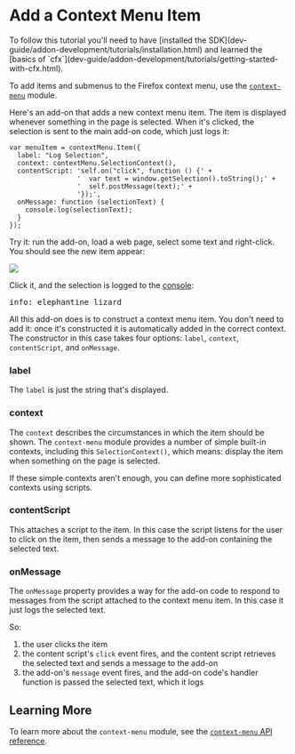 <!-- This Source Code Form is subject to the terms of the Mozilla Public
   - License, v. 2.0. If a copy of the MPL was not distributed with this
   - file, You can obtain one at http://mozilla.org/MPL/2.0/. -->

# Add a Context Menu Item #

<span class="aside">
To follow this tutorial you'll need to have
[installed the SDK](dev-guide/addon-development/tutorials/installation.html)
and learned the
[basics of `cfx`](dev-guide/addon-development/tutorials/getting-started-with-cfx.html).
</span>

To add items and submenus to the Firefox context menu, use the
[`context-menu`](packages/addon-kit/docs/context-menu.html) module.

Here's an add-on that adds a new context menu item. The item is
displayed whenever something in the page is selected. When it's
clicked, the selection is sent to the main add-on code, which just
logs it:

    var menuItem = contextMenu.Item({
      label: "Log Selection",
      context: contextMenu.SelectionContext(),
      contentScript: 'self.on("click", function () {' +
                     '  var text = window.getSelection().toString();' +
                     '  self.postMessage(text);' +
                     '});',
      onMessage: function (selectionText) {
        console.log(selectionText);
      }
    });

Try it: run the add-on, load a web page, select some text and right-click.
You should see the new item appear:

<img class="image-center" src="static-files/media/screenshots/context-menu-selection.png"></img>

Click it, and the selection is logged to the
[console](dev-guide/addon-development/console.html):

<pre>
info: elephantine lizard
</pre>

All this add-on does is to construct a context menu item. You don't need
to add it: once it's constructed it is automatically added in the correct
context. The constructor in this case takes four options: `label`, `context`,
`contentScript`, and `onMessage`.

### label ###

The `label` is just the string that's displayed.

### context ###

The `context` describes the circumstances in which the item should be
shown. The `context-menu` module provides a number of simple built-in
contexts, including this `SelectionContext()`, which means: display
the item when something on the page is selected.

If these simple contexts aren't enough, you can define more sophisticated
contexts using scripts.

### contentScript ###

This attaches a script to the item. In this case the script listens for
the user to click on the item, then sends a message to the add-on containing
the selected text.

### onMessage ###

The `onMessage` property provides a way for the add-on code to respond to
messages from the script attached to the context menu item. In this case
it just logs the selected text.

So:

1. the user clicks the item
2. the content script's `click` event fires, and the content script retrieves
the selected text and sends a message to the add-on
3. the add-on's `message` event fires, and the add-on code's handler function
is passed the selected text, which it logs

## Learning More ##

To learn more about the `context-menu` module, see the
[`context-menu` API reference](packages/addon-kit/docs/context-menu.html).